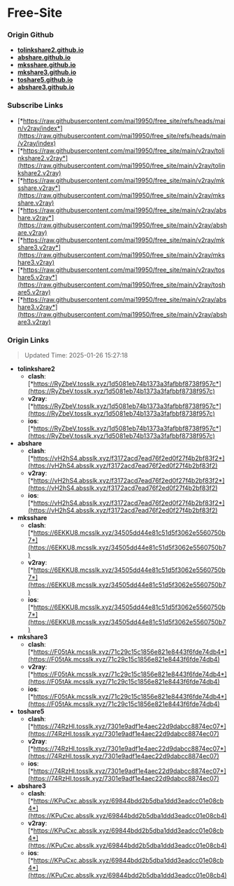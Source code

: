 # Free-Site

### Origin Github

- [**tolinkshare2.github.io**](https://github.com/tolinkshare2/tolinkshare2.github.io)
- [**abshare.github.io**](https://github.com/abshare/abshare.github.io)
- [**mksshare.github.io**](https://github.com/mksshare/mksshare.github.io)
- [**mkshare3.github.io**](https://github.com/mkshare3/mkshare3.github.io)
- [**toshare5.github.io**](https://github.com/toshare5/toshare5.github.io)
- [**abshare3.github.io**](https://github.com/abshare3/abshare3.github.io)

### Subscribe Links

- [*https://raw.githubusercontent.com/mai19950/free_site/refs/heads/main/v2ray/index*](https://raw.githubusercontent.com/mai19950/free_site/refs/heads/main/v2ray/index)
- [*https://raw.githubusercontent.com/mai19950/free_site/main/v2ray/tolinkshare2.v2ray*](https://raw.githubusercontent.com/mai19950/free_site/main/v2ray/tolinkshare2.v2ray)
- [*https://raw.githubusercontent.com/mai19950/free_site/main/v2ray/mksshare.v2ray*](https://raw.githubusercontent.com/mai19950/free_site/main/v2ray/mksshare.v2ray)
- [*https://raw.githubusercontent.com/mai19950/free_site/main/v2ray/abshare.v2ray*](https://raw.githubusercontent.com/mai19950/free_site/main/v2ray/abshare.v2ray)
- [*https://raw.githubusercontent.com/mai19950/free_site/main/v2ray/mkshare3.v2ray*](https://raw.githubusercontent.com/mai19950/free_site/main/v2ray/mkshare3.v2ray)
- [*https://raw.githubusercontent.com/mai19950/free_site/main/v2ray/toshare5.v2ray*](https://raw.githubusercontent.com/mai19950/free_site/main/v2ray/toshare5.v2ray)
- [*https://raw.githubusercontent.com/mai19950/free_site/main/v2ray/abshare3.v2ray*](https://raw.githubusercontent.com/mai19950/free_site/main/v2ray/abshare3.v2ray)

### Origin Links

> Updated Time: 2025-01-26 15:27:18

- **tolinkshare2**
  - **clash**: [*https://RyZbeV.tosslk.xyz/1d5081eb74b1373a3fafbbf8738f957c*](https://RyZbeV.tosslk.xyz/1d5081eb74b1373a3fafbbf8738f957c)
  - **v2ray**: [*https://RyZbeV.tosslk.xyz/1d5081eb74b1373a3fafbbf8738f957c*](https://RyZbeV.tosslk.xyz/1d5081eb74b1373a3fafbbf8738f957c)
  - **ios**: [*https://RyZbeV.tosslk.xyz/1d5081eb74b1373a3fafbbf8738f957c*](https://RyZbeV.tosslk.xyz/1d5081eb74b1373a3fafbbf8738f957c)
- **abshare**
  - **clash**: [*https://vH2hS4.absslk.xyz/f3172acd7ead76f2ed0f27f4b2bf83f2*](https://vH2hS4.absslk.xyz/f3172acd7ead76f2ed0f27f4b2bf83f2)
  - **v2ray**: [*https://vH2hS4.absslk.xyz/f3172acd7ead76f2ed0f27f4b2bf83f2*](https://vH2hS4.absslk.xyz/f3172acd7ead76f2ed0f27f4b2bf83f2)
  - **ios**: [*https://vH2hS4.absslk.xyz/f3172acd7ead76f2ed0f27f4b2bf83f2*](https://vH2hS4.absslk.xyz/f3172acd7ead76f2ed0f27f4b2bf83f2)
- **mksshare**
  - **clash**: [*https://6EKKU8.mcsslk.xyz/34505dd44e81c51d5f3062e5560750b7*](https://6EKKU8.mcsslk.xyz/34505dd44e81c51d5f3062e5560750b7)
  - **v2ray**: [*https://6EKKU8.mcsslk.xyz/34505dd44e81c51d5f3062e5560750b7*](https://6EKKU8.mcsslk.xyz/34505dd44e81c51d5f3062e5560750b7)
  - **ios**: [*https://6EKKU8.mcsslk.xyz/34505dd44e81c51d5f3062e5560750b7*](https://6EKKU8.mcsslk.xyz/34505dd44e81c51d5f3062e5560750b7)
- **mkshare3**
  - **clash**: [*https://F05tAk.mcsslk.xyz/71c29c15c1856e821e8443f6fde74db4*](https://F05tAk.mcsslk.xyz/71c29c15c1856e821e8443f6fde74db4)
  - **v2ray**: [*https://F05tAk.mcsslk.xyz/71c29c15c1856e821e8443f6fde74db4*](https://F05tAk.mcsslk.xyz/71c29c15c1856e821e8443f6fde74db4)
  - **ios**: [*https://F05tAk.mcsslk.xyz/71c29c15c1856e821e8443f6fde74db4*](https://F05tAk.mcsslk.xyz/71c29c15c1856e821e8443f6fde74db4)
- **toshare5**
  - **clash**: [*https://74RzHI.tosslk.xyz/7301e9adf1e4aec22d9dabcc8874ec07*](https://74RzHI.tosslk.xyz/7301e9adf1e4aec22d9dabcc8874ec07)
  - **v2ray**: [*https://74RzHI.tosslk.xyz/7301e9adf1e4aec22d9dabcc8874ec07*](https://74RzHI.tosslk.xyz/7301e9adf1e4aec22d9dabcc8874ec07)
  - **ios**: [*https://74RzHI.tosslk.xyz/7301e9adf1e4aec22d9dabcc8874ec07*](https://74RzHI.tosslk.xyz/7301e9adf1e4aec22d9dabcc8874ec07)
- **abshare3**
  - **clash**: [*https://KPuCxc.absslk.xyz/69844bdd2b5dba1ddd3eadcc01e08cb4*](https://KPuCxc.absslk.xyz/69844bdd2b5dba1ddd3eadcc01e08cb4)
  - **v2ray**: [*https://KPuCxc.absslk.xyz/69844bdd2b5dba1ddd3eadcc01e08cb4*](https://KPuCxc.absslk.xyz/69844bdd2b5dba1ddd3eadcc01e08cb4)
  - **ios**: [*https://KPuCxc.absslk.xyz/69844bdd2b5dba1ddd3eadcc01e08cb4*](https://KPuCxc.absslk.xyz/69844bdd2b5dba1ddd3eadcc01e08cb4)
